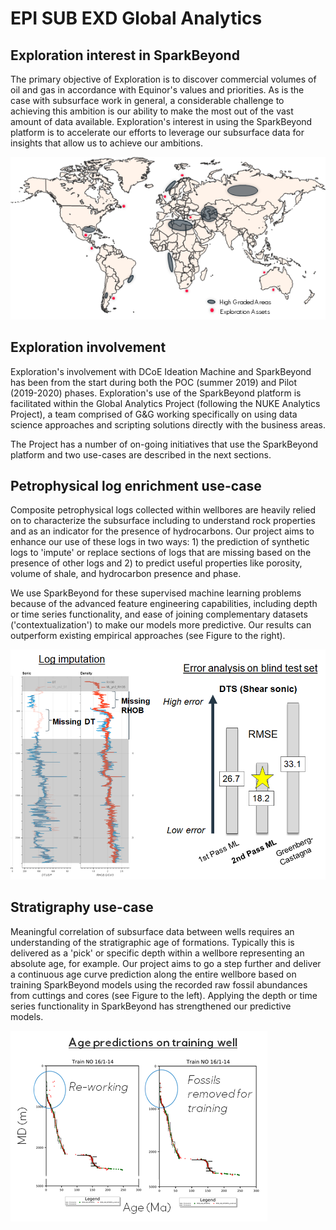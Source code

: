# EPI SUB EXD Global Analytics

## Exploration interest in SparkBeyond



The primary objective of Exploration is to discover commercial volumes of oil and gas in accordance with Equinor's values and priorities. As is the case with subsurface work in general, a considerable challenge to achieving this ambition is our ability to make the most out of the vast amount of data available. Exploration's interest in using the SparkBeyond platform is to accelerate our efforts to leverage our subsurface data for insights that allow us to achieve our ambitions.

![](../assets/EPI-SUB/Exploration.png)


## Exploration involvement 

Exploration's involvement with DCoE Ideation Machine and SparkBeyond has been from the start during both the POC (summer 2019) and Pilot (2019-2020) phases. Exploration's use of the SparkBeyond platform is facilitated within the Global Analytics Project (following the NUKE Analytics Project), a team comprised of G&G working specifically on using data science approaches and scripting solutions directly with the business areas.

The Project has a number of on-going initiatives that use the SparkBeyond platform and two use-cases are described in the next sections.

<!-- ![](../assets/EPI-SUB/Pilot-startup.png) -->


## Petrophysical log enrichment use-case

Composite petrophysical logs collected within wellbores are heavily relied on to characterize the subsurface including to understand rock properties and as an indicator for the presence of hydrocarbons. Our project aims to enhance our use of these logs in two ways: 1) the prediction of synthetic logs to 'impute' or replace sections of logs that are missing based on the presence of other logs and 2) to predict useful properties like porosity, volume of shale, and hydrocarbon presence and phase. 

We use SparkBeyond for these supervised machine learning problems because of the advanced feature engineering capabilities, including depth or time series functionality, and ease of joining complementary datasets ('contextualization') to make our models more predictive. Our results can outperform existing empirical approaches (see Figure to the right). 

![](../assets/EPI-SUB/log-enrichment.png)


## Stratigraphy use-case

Meaningful correlation of subsurface data between wells requires an understanding of the stratigraphic age of formations. Typically this is delivered as a 'pick' or specific depth within a wellbore representing an absolute age, for example. Our project aims to go a step further and deliver a continuous age curve prediction along the entire wellbore based on training SparkBeyond models using the recorded raw fossil abundances from cuttings and cores (see Figure to the left). Applying the depth or time series functionality in SparkBeyond has strengthened our predictive models.

![](../assets/EPI-SUB/statigraphy.png)
